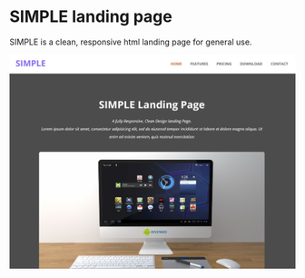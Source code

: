 # SIMPLE landing page

SIMPLE is a clean, responsive html landing page for general use.

![img](assets/img/screenshot.jpg)


